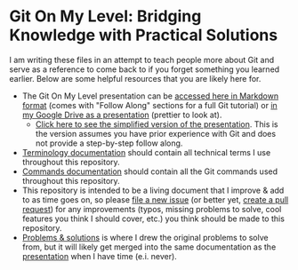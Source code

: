 # Git On My Level: Bridging Knowledge with Practical Solutions

I am writing these files in an attempt to teach people more about Git and serve as a reference to come back to if you forget something you learned earlier. Below are some helpful resources that you are likely here for.

- The Git On My Level presentation can be [accessed here in Markdown format](./presentation.md) (comes with "Follow Along" sections for a full Git tutorial) or [in my Google Drive as a presentation](https://docs.google.com/presentation/d/1BDJSRT9h1cgUJpjj7HjfBCcF0jJc0H-SW1pu3CIG5bc) (prettier to look at).
  - [Click here to see the simplified version of the presentation](https://docs.google.com/presentation/d/1jw2sH2fTNquJmsiOZolJ8IAmE3vO1iKFgyzBCbSKGIs/edit?usp=sharing). This is the version assumes you have prior experience with Git and does not provide a step-by-step follow along.
- [Terminology documentation](./terminology.md) should contain all technical terms I use throughout this repository.
- [Commands documentation](./terminology.md) should contain all the Git commands used throughout this repository.
- This repository is intended to be a living document that I improve & add to as time goes on, so please [file a new issue](https://github.com/DustinMEastway/git-on-my-level/issues/new) (or better yet, [create a pull request](https://github.com/DustinMEastway/git-on-my-level/compare)) for any improvements (typos, missing problems to solve, cool features you think I should cover, etc.) you think should be made to this repository.
- [Problems & solutions](./problems-and-solutions.md) is where I drew the original problems to solve from, but it will likely get merged into the same documentation as the [presentation](./presentation.md) when I have time (e.i. never).
